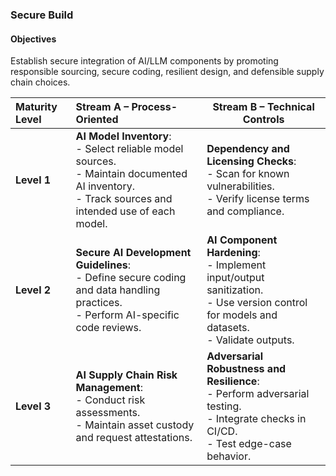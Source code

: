### Secure Build

#### Objectives
Establish secure integration of AI/LLM components by promoting responsible sourcing, secure coding, resilient design, and defensible supply chain choices.

| **Maturity Level** | **Stream A – Process-Oriented**                                                                                                                          | **Stream B – Technical Controls**                                                                                                              |
|:-------------------|:---------------------------------------------------------------------------------------------------------------------------------------------------------|------------------------------------------------------------------------------------------------------------------------------------------------|
| **Level 1**        | **AI Model Inventory**: <br>- Select reliable model sources. <br>- Maintain documented AI inventory. <br>- Track sources and intended use of each model. | **Dependency and Licensing Checks**:<br>- Scan for known vulnerabilities.<br>- Verify license terms and compliance.                            |
| **Level 2**        | **Secure AI Development Guidelines**: <br>- Define secure coding and data handling practices. <br>- Perform AI-specific code reviews.                    | **AI Component Hardening**:<br>- Implement input/output sanitization.<br>- Use version control for models and datasets.<br>- Validate outputs. |
| **Level 3**        | **AI Supply Chain Risk Management**:<br>- Conduct risk assessments. <br>- Maintain asset custody and request attestations.                               | **Adversarial Robustness and Resilience**:<br>- Perform adversarial testing.<br>- Integrate checks in CI/CD.<br>- Test edge-case behavior.     |

